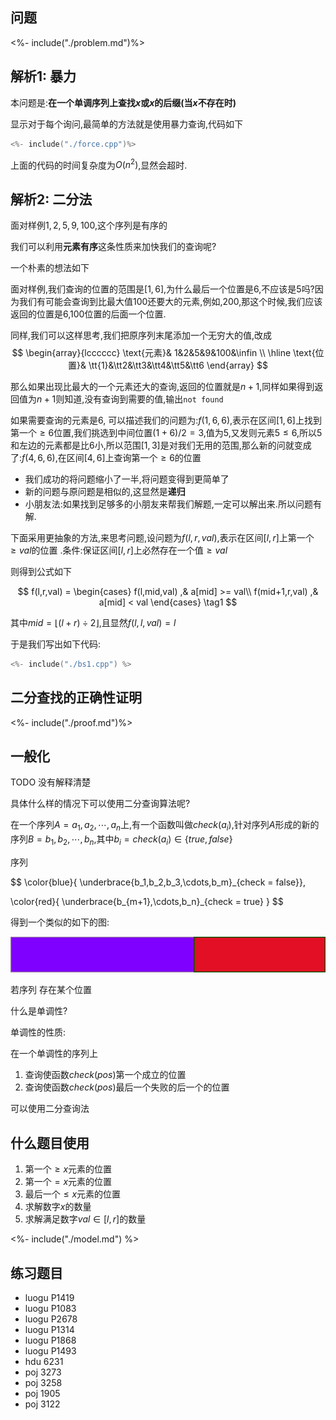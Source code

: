 ## 问题

<%- include("./problem.md")%>

## 解析1: 暴力

本问题是:**在一个单调序列上查找$x$或$x$的后缀(当$x$不存在时)**

显示对于每个询问,最简单的方法就是使用暴力查询,代码如下

```cpp
<%- include("./force.cpp")%>
```

上面的代码的时间复杂度为$O(n^2)$,显然会超时.

## 解析2: 二分法

面对样例$1,2,5,9,100$,这个序列是有序的

我们可以利用**元素有序**这条性质来加快我们的查询呢?

一个朴素的想法如下

面对样例,我们查询的位置的范围是$[1,6]$,为什么最后一个位置是$6$,不应该是$5$吗?因为我们有可能会查询到比最大值$100$还要大的元素,例如,$200$,那这个时候,我们应该返回的位置是$6$,$100$位置的后面一个位置.

同样,我们可以这样思考,我们把原序列末尾添加一个无穷大的值,改成
$$
\begin{array}{lcccccc}
\text{元素}& 1&2&5&9&100&\infin  \\
\hline
\text{位置}& \tt{1}&\tt2&\tt3&\tt4&\tt5&\tt6
\end{array}
$$

那么如果出现比最大的一个元素还大的查询,返回的位置就是$n+1$,同样如果得到返回值为$n+1$则知道,没有查询到需要的值,输出`not found`


如果需要查询的元素是$6$,
可以描述我们的问题为:$f(1,6,6)$,表示在区间$[1,6]$上找到第一个$\geqslant 6$位置,我们挑选到中间位置$(1+6) / 2 = 3$,值为$5$,又发则元素$5 \leqslant 6$,所以$5$和左边的元素都是比$6$小,所以范围$[1,3]$是对我们无用的范围,那么新的问就变成了:$f(4,6,6)$,在区间$[4,6]$上查询第一个$\geqslant 6$的位置

- 我们成功的将问题缩小了一半,将问题变得到更简单了
- 新的问题与原问题是相似的,这显然是**递归**
- 小朋友法:如果找到足够多的小朋友来帮我们解题,一定可以解出来.所以问题有解.

<!-- TODO: 带学生使用小学生法解一遍题目 -->

下面采用更抽象的方法,来思考问题,设问题为$f(l,r,val)$,表示在区间$[l,r]$上第一个$\geqslant val$的位置 .条件:保证区间$[l,r]$上必然存在一个值$\geqslant val$

则得到公式如下

$$
f(l,r,val) =  
\begin{cases}
f(l,mid,val) ,& a[mid]  >= val\\
f(mid+1,r,val) ,& a[mid] < val
\end{cases} \tag1
$$

其中$mid = \lfloor(l+r) \div 2\rfloor$,且显然$f(l,l,val) = l$

于是我们写出如下代码:

```cpp
<%- include("./bs1.cpp") %>
```

## 二分查找的正确性证明

<%- include("./proof.md")%>

## 一般化

TODO 没有解释清楚

具体什么样的情况下可以使用二分查询算法呢?


在一个序列$A = a_1,a_2,\cdots,a_n$上,有一个函数叫做$check(a_i)$,针对序列$A$形成的新的序列$B = b_1,b_2,\cdots,b_n$,其中$b_i = check(a_i) \in \{true,false\}$


序列

$$
\color{blue}{ \underbrace{b_1,b_2,b_3,\cdots,b_m}_{check = false}},

\color{red}{
\underbrace{b_{m+1},\cdots,b_n}_{check = true}
}
$$

得到一个类似的如下的图: 

![](./1.svg)

若序列
存在某个位置

什么是单调性?

单调性的性质:

在一个单调性的序列上

1. 查询使函数$check(pos)$第一个成立的位置
1. 查询使函数$check(pos)$最后一个失败的后一个的位置

可以使用二分查询法

## 什么题目使用 

1. 第一个$\geqslant x$元素的位置
1. 第一个$= x$元素的位置
1. 最后一个$\leqslant x$元素的位置
1. 求解数字$x$的数量
1. 求解满足数字$val \in [l,r]$的数量

<%- include("./model.md") %>

## 练习题目

- luogu P1419
- luogu P1083
- luogu P2678
- luogu P1314
- luogu P1868
- luogu P1493
- hdu 6231
- poj 3273
- poj 3258
- poj 1905
- poj 3122

